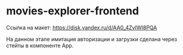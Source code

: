 # movies-explorer-frontend

Ссылка на макет: https://disk.yandex.ru/d/AA0_4ZvIWI8PQA

На данном этапе имитация авторизации и загрузки сделана через стейты в компоненте App.

